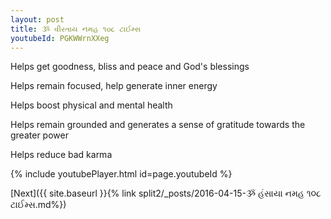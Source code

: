 ```yaml
---
layout: post
title: ૐ વીરતાય નમહ ૧૦૮ ટાઈમ્સ
youtubeId: PGKWWrnXXeg
---
```

 
 
Helps get goodness, bliss and peace and God's blessings
 
Helps remain focused, help generate inner energy 
 
Helps boost physical and mental health 
 
Helps remain grounded and generates a sense of gratitude towards the greater power 
 
Helps reduce bad karma
 
 
 
 


{% include youtubePlayer.html id=page.youtubeId %}
 
[Next]({{ site.baseurl }}{% link  split2/_posts/2016-04-15-ૐ હંસાયા નમહ ૧૦૮ ટાઈમ્સ.md%})
 
